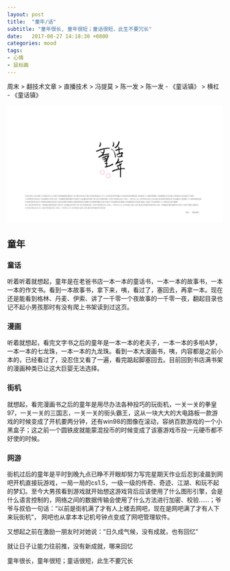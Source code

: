 ```yaml
---
layout: post
title:  "童年/话"
subtitle: "童年很长, 童年很短；童话很短，此生不要冗长"
date:   2017-08-27 14:18:30 +0800
categories: mood
tags: 
- 心情
- 鼠标画
---
```



周末 > 翻技术文章 > 直播技术 > 冯提莫 > 陈一发 > 陈一发 - 《童话镇》 > 横杠 - 《童话镇》

![](/img/post/童话、年_20170827.png)


## 童年

### 童话
听着听着就想起，童年是在老爸书店一本一本的童话书，一本一本的故事书，一本一本的作文书。看到一本故事书，拿下来，咦，看过了，塞回去，再拿一本。现在还是能看到格林、丹麦、伊索、讲了一千零一个夜故事的一千零一夜，翻起目录也记不起小男孩那时有没有爬上书架读到过这页。

### 漫画
听着就想起，看完文字书之后的童年是一本一本的老夫子，一本一本的多啦A梦，一本一本的七龙珠，一本一本的九龙珠。看到一本大漫画书，咦，内容都是之前小本的，已经看过了，没忍住又看了一遍，看完踮起脚塞回去。目前回到书店满书架的漫画种类已让这大巨婴无法选择。

### 街机
就想起，看完漫画书之后的童年是用尽办法各种投巧的玩街机，一关一关的拳皇97，一关一关的三国志，一关一关的街头霸王，这从一块大大的大电路板一款游戏的时候变成了开机要两分钟，还有win98的图像在滚动，容纳百款游戏的一个小黑盒子；这之前一个圆铁皮就能蒙混投币的时候变成了该塞游戏币投一元硬币都不好使的时候。

### 网游
街机过后的童年是平时到晚九点已睁不开眼却努力写完星期天作业后忍到凌晨到网吧开机直接玩游戏，一局一局的cs1.5，一级一级的传奇、奇迹、江湖、和玩不起的梦幻。至今大男孩看到游戏就开始想这游戏背后应该使用了什么图形引擎，会是什么语言控制的，网络之间的数据传输会使用了什么方法进行加密、校验……；爷爷与叔伯一句话：“以前是街机满了才有人上楼去网吧，现在是网吧满了才有人下来玩街机”， 网吧也从拿本本记机号钟点变成了网吧管理软件。

又想起之前在激励一朋友时对她说：“日久成气候，没有成就，也有回忆”

就让日子让能力往前推，没有新成就，哪来回忆

童年很长，童年很短；童话很短，此生不要冗长
